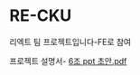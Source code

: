 # RE-CKU
리엑트 팀 프로젝트입니다-FE로 참여

프로젝트 설명서- [6조 ppt 초안.pdf](https://github.com/ystgd07/RE-CKU/files/10331093/6.ppt.pdf)
